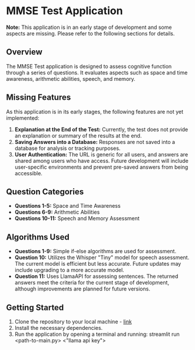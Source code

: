 # MMSE Test Application

**Note:** This application is in an early stage of development and some aspects are missing. Please refer to the following sections for details.

## Overview

The MMSE Test application is designed to assess cognitive function through a series of questions. It evaluates aspects such as space and time awareness, arithmetic abilities, speech, and memory.

## Missing Features

As this application is in its early stages, the following features are not yet implemented:

1. **Explanation at the End of the Test:** Currently, the test does not provide an explanation or summary of the results at the end.
2. **Saving Answers into a Database:** Responses are not saved into a database for analysis or tracking purposes.
3. **User Authentication:** The URL is generic for all users, and answers are shared among users who have access. Future development will include user-specific environments and prevent pre-saved answers from being accessible.

## Question Categories

- **Questions 1-5:** Space and Time Awareness
- **Questions 6-9:** Arithmetic Abilities
- **Questions 10-11:** Speech and Memory Assessment

## Algorithms Used

- **Questions 1-9:** Simple if-else algorithms are used for assessment.
- **Question 10:** Utilizes the Whisper "Tiny" model for speech assessment. The current model is efficient but less accurate. Future updates may include upgrading to a more accurate model.
- **Question 11:** Uses LlamaAPI for assessing sentences. The returned answers meet the criteria for the current stage of development, although improvements are planned for future versions.

## Getting Started

1. Clone the repository to your local machine - [link](https://github.com/idansarig810/096235)
2. Install the necessary dependencies.  
3. Run the application by opening a terminal and running: streamlit run <path-to-main.py> <"llama api key">
